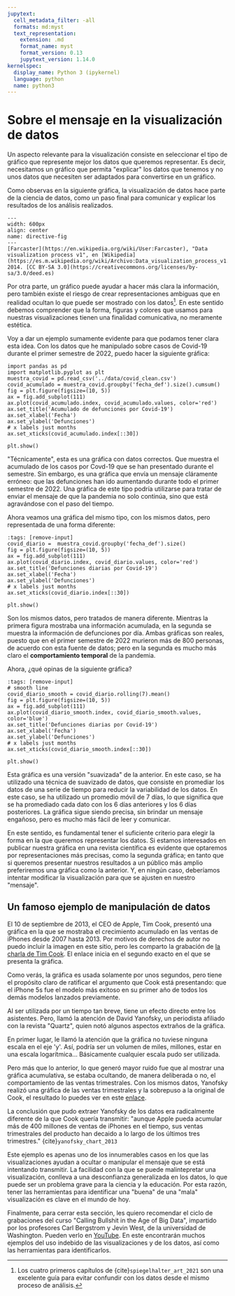 ```yaml
---
jupytext:
  cell_metadata_filter: -all
  formats: md:myst
  text_representation:
    extension: .md
    format_name: myst
    format_version: 0.13
    jupytext_version: 1.14.0
kernelspec:
  display_name: Python 3 (ipykernel)
  language: python
  name: python3
---
```


# Sobre el mensaje en la visualización de datos

Un aspecto relevante para la visualización consiste en seleccionar el tipo de gráfico que represente mejor los datos que queremos representar. Es decir, necesitamos un gráfico que permita "explicar" los datos que tenemos y no unos datos que necesiten ser adaptados para convertirse en un gráfico.

Como observas en la siguiente gráfica, la visualización de datos hace parte de la ciencia de datos, como un paso final para comunicar y explicar los resultados de los análisis realizados.

```{figure} https://upload.wikimedia.org/wikipedia/commons/thumb/b/ba/Data_visualization_process_v1.png/800px-Data_visualization_process_v1.png
---
width: 600px
align: center
name: directive-fig
---
[Farcaster](https://en.wikipedia.org/wiki/User:Farcaster), "Data visualization process v1", en [Wikipedia](https://es.m.wikipedia.org/wiki/Archivo:Data_visualization_process_v1.png), 2014. [CC BY-SA 3.0](https://creativecommons.org/licenses/by-sa/3.0/deed.es)
```

Por otra parte, un gráfico puede ayudar a hacer más clara la información, pero también existe el riesgo de crear representaciones ambiguas que en realidad ocultan lo que puede ser mostrado con los datos[^footnote1]. En este sentido debemos comprender que la forma, figuras y colores que usamos para nuestras visualizaciones tienen una finalidad comunicativa, no meramente estética.

Voy a dar un ejemplo sumamente evidente para que podamos tener clara esta idea. Con los datos que he manipulado sobre casos de Covid-19 durante el primer semestre de 2022, puedo hacer la siguiente gráfica:

```{code-cell} ipython3
import pandas as pd
import matplotlib.pyplot as plt
muestra_covid = pd.read_csv('../data/covid_clean.csv')
covid_acumulado = muestra_covid.groupby('fecha_def').size().cumsum()
fig = plt.figure(figsize=(10, 5))
ax = fig.add_subplot(111)
ax.plot(covid_acumulado.index, covid_acumulado.values, color='red')
ax.set_title('Acumulado de defunciones por Covid-19')
ax.set_xlabel('Fecha')
ax.set_ylabel('Defunciones')
# x labels just months
ax.set_xticks(covid_acumulado.index[::30])

plt.show()
```

"Técnicamente", esta es una gráfica con datos correctos. Que muestra el acumulado de los casos por Covd-19 que se han presentado durante el semestre. Sin embargo, es una gráfica que envía un mensaje cláramente erróneo: que las defunciones han ido aumentando durante todo el primer semestre de 2022. Una gráfica de este tipo podría utilizarse para tratar de enviar el mensaje de que la pandemia no solo continúa, sino que está agravándose con el paso del tiempo. 

Ahora veamos una gráfica del mismo tipo, con los mismos datos, pero representada de una forma diferente:

```{code-cell} ipython3
:tags: [remove-input]
covid_diario =  muestra_covid.groupby('fecha_def').size()
fig = plt.figure(figsize=(10, 5))
ax = fig.add_subplot(111)
ax.plot(covid_diario.index, covid_diario.values, color='red')
ax.set_title('Defunciones diarias por Covid-19')
ax.set_xlabel('Fecha')
ax.set_ylabel('Defunciones')
# x labels just months
ax.set_xticks(covid_diario.index[::30])

plt.show()
```

Son los mismos datos, pero tratados de manera diferente. Mientras la primera figura mostraba una información acumulada, en la segunda se muestra la información de defunciones por día. Ambas gráficas son reales, puesto que en el primer semestre de 2022 murieron más de 800 personas, de acuerdo con esta fuente de datos; pero en la segunda es mucho más claro el **comportamiento temporal** de la pandemia.

Ahora, ¿qué opinas de la siguiente gráfica?

```{code-cell} ipython3
:tags: [remove-input]
# smooth line
covid_diario_smooth = covid_diario.rolling(7).mean()
fig = plt.figure(figsize=(10, 5))
ax = fig.add_subplot(111)
ax.plot(covid_diario_smooth.index, covid_diario_smooth.values, color='blue')
ax.set_title('Defunciones diarias por Covid-19')
ax.set_xlabel('Fecha')
ax.set_ylabel('Defunciones')
# x labels just months
ax.set_xticks(covid_diario_smooth.index[::30])

plt.show()
```

Esta gráfica es una versión "suavizada" de la anterior. En este caso, se ha utilizado una técnica de suavizado de datos, que consiste en promediar los datos de una serie de tiempo para reducir la variabilidad de los datos. En este caso, se ha utilizado un promedio móvil de 7 días, lo que significa que se ha promediado cada dato con los 6 días anteriores y los 6 días posteriores. La gráfica sigue siendo precisa, sin brindar un mensaje engañoso, pero es mucho más fácil de leer y comunicar.

En este sentido, es fundamental tener el suficiente criterio para elegir la forma en la que queremos representar los datos. Si estamos interesados en publicar nuestra gráfica en una revista científica es evidente que optaremos por representaciones más precisas, como la segunda gráfica; en tanto que si queremos presentar nuestros resultados a un público más amplio preferiremos una gráfica como la anterior. Y, en ningún caso, deberíamos intentar modificar la visualización para que se ajusten en nuestro "mensaje".

## Un famoso ejemplo de manipulación de datos

El 10 de septiembre de 2013, el CEO de Apple, Tim Cook, presentó una gráfica en la que se mostraba el crecimiento acumulado en las ventas de iPhones desde 2007 hasta 2013. Por motivos de derechos de autor no puedo incluir la imagen en este sitio, pero les comparto la grabación de [la charla de Tim Cook](https://youtu.be/yBX-KpMoxYk?t=1247). El enlace inicia en el segundo exacto en el que se presenta la gráfica. 

Como verás, la gráfica es usada solamente por unos segundos, pero tiene el propósito claro de ratificar el argumento que Cook está presentando: que el iPhone 5s fue el modelo más exitoso en su primer año de todos los demás modelos lanzados previamente. 

Al ser utilizada por un tiempo tan breve, tiene un efecto directo entre los asistentes. Pero, llamó la atención de David Yanofsky, un periodista afiliado con la revista "Quartz", quien notó algunos aspectos extraños de la gráfica.

En primer lugar, le llamó la atención que la gráfica no tuviese ninguna escala en el eje 'y'. Así, podría ser un volumen de miles, millones, estar en una escala logarítmica... Básicamente cualquier escala pudo ser utilizada.

Pero más que lo anterior, lo que generó mayor ruido fue que al mostrar una gráfica acumulativa, se estaba ocultando, de manera deliberada o no, el comportamiento de las ventas trimestrales. Con los mismos datos, Yanofsky realizó una gráfica de las ventas trimestrales y la sobrepuso a la original de Cook, el resultado lo puedes ver en este [enlace](https://i.kinja-img.com/gawker-media/image/upload/q_75,w_940,h_571,c_fill/d032839e447dca8750f6c32c4e9e26c4.JPG).

La conclusión que pudo extraer Yanofsky de los datos era radicalmente diferente de la que Cook quería transmitir: "aunque Apple pueda acumular más de 400 millones de ventas de iPhones en el tiempo, sus ventas trimestrales del producto han decaido a lo largo de los últimos tres trimestres." {cite}`yanofsky_chart_2013`

Este ejemplo es apenas uno de los innumerables casos en los que las visualizaciones ayudan a ocultar o manipular el mensaje que se está intentando transmitir. La facilidad con la que se puede malintepretar una visualización, conlleva a una desconfianza generalizada en los datos, lo que puede ser un problema grave para la ciencia y la educación. Por esta razón, tener las herramientas para identificar una "buena" de una "mala" visualización es clave en el mundo de hoy.

Finalmente, para cerrar esta sección, les quiero recomendar el ciclo de grabaciones del curso "Calling Bullshit in the Age of Big Data", impartido por los profesores Carl Bergstrom y Jevin West, de la universidad de Washington. Pueden verlo en [YouTube](https://youtube.com/playlist?list=PLPnZfvKID1Sje5jWxt-4CSZD7bUI4gSPS). En este encontrarán muchos ejemplos del uso indebido de las visualizaciones y de los datos, así como las herramientas para identificarlos.

[^footnote1]: Los cuatro primeros capítulos de {cite}`spiegelhalter_art_2021` son una excelente guía para evitar confundir con los datos desde el mismo proceso de análisis.
